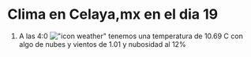 # Clima en Celaya,mx en el dia 19

1. A las 4:0 !["icon weather"](http://openweathermap.org/img/w/02n.png) tenemos una temperatura de 10.69 C con algo de nubes y  vientos de 1.01 y nubosidad al 12%
